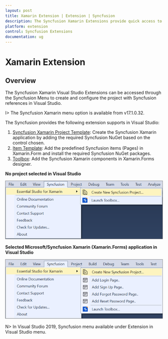```yaml
---
layout: post
title: Xamarin Extension | Extension | Syncfusion
description: The Syncfusion Xamarin Extensions provide quick access to create or configure the Syncfusion Xamarin projects
platform: extension
control: Syncfusion Extensions
documentation: ug
---
```


# Xamarin Extension

## Overview

The Syncfusion Xamarin  Visual Studio Extensions can be accessed through the Syncfusion Menu to create and configure the project with Syncfusion references in Visual Studio.

I> The Syncfusion Xamarin  menu option is available from v17.1.0.32.

The Syncfusion provides the following extension supports in Visual Studio:

1.	[Syncfusion Xamarin Project Template](https://help.syncfusion.com/extension/xamarin-extension/syncfusion-project-templates): Create the Syncfusion Xamarin application by adding the required Syncfusion NuGet based on the control chosen.
2.	[Item Template](https://help.syncfusion.com/extension/xamarin-extension/syncfusion-item-templates): Add the predefined Syncfusion items (Pages) in Xamarin.Form and install the required Syncfusion NuGet packages.
3.	[Toolbox](https://help.syncfusion.com/extension/xamarin-extension/toolbox): Add the Syncfusion Xamarin components in Xamarin.Forms designer.


**No project selected in Visual Studio**

![Syncfusion Menu when No project selected in Visual Studio](Overview_images/Syncfusion_Menu_OverView1.png)

**Selected Microsoft/Syncfusion Xamarin (Xamarin.Forms) application in Visual Studio**

![Syncfusion Menu when Selected Microsoft/Syncfusion Xamarin in Visual Studio](Overview_images/Syncfusion_Menu_OverView2.png)

N> In Visual Studio 2019, Syncfusion menu available under Extension in Visual Studio menu.
